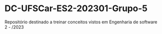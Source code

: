 # DC-UFSCar-ES2-202301-Grupo-5
Repositório destinado a treinar conceitos vistos em Engenharia de software 2 - /2023
